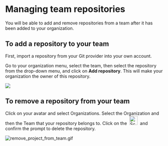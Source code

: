# Managing team repositories

You will be able to add and remove repositories from a team after it has been added to your organization.

## To add a repository to your team

First, import a repository from your Git provider into your own account.

Go to your organization menu, select the team, then select the repository from the drop-down menu, and click on **Add repository**. This will make your organization the owner of this repository.

![](/images/add-project-team.gif)


## To remove a repository from your team

Click on your avatar and select Organizations. Select the Organization and then the Team that your repository belongs to. Click on the  <img src="/images/Screenshot_2018-09-28_at_16.39.50.png" width="26" height="29" alt="Screenshot_2018-09-28_at_16.39.50.png" />  and confirm the prompt to delete the repository.

![remove\_project\_from\_team.gif](/images/remove_project_from_team.gif)
